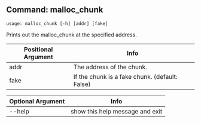 ## Command: malloc_chunk ##
```
usage: malloc_chunk [-h] [addr] [fake]
```
Prints out the malloc_chunk at the specified address.  

| Positional Argument | Info |
|---------------------|------|
| addr | The address of the chunk. |
| fake | If the chunk is a fake chunk. (default: False) |

| Optional Argument | Info |
|---------------------|------|
| --help | show this help message and exit |


